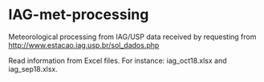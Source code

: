 # IAG-met-processing
Meteorological processing from IAG/USP data received by requesting from http://www.estacao.iag.usp.br/sol_dados.php

Read information from Excel files. For instance: iag_oct18.xlsx and iag_sep18.xlsx.
